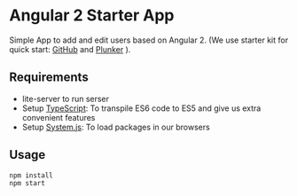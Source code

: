 # Angular 2 Starter App

Simple App to add and edit users based on Angular 2. (We use starter kit for quick start: [GitHub](https://github.com/scotch-io/angular2-starter-basic) and [Plunker](http://plnkr.co/edit/V5tKs3?p=info)
).

## Requirements

- lite-server to run serser
- Setup [TypeScript](https://www.typescriptlang.org/): To transpile ES6 code to ES5 and give us extra convenient features
- Setup [System.js](https://github.com/systemjs/systemjs): To load packages in our browsers

## Usage

```
npm install
npm start
```
